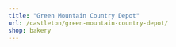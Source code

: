```yaml
---
title: "Green Mountain Country Depot"
url: /castleton/green-mountain-country-depot/
shop: bakery
---
```

